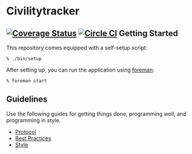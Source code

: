 Civilitytracker
===============
[![Coverage Status](https://coveralls.io/repos/osulp/CivilityTracker/badge.svg?branch=master&service=github)](https://coveralls.io/github/osulp/CivilityTracker?branch=master)
[![Circle CI](https://circleci.com/gh/osulp/CivilityTracker.svg?style=shield&circle-token=014496d35708a3041503a1d20392440e7983806a)](https://circleci.com/gh/osulp/CivilityTracker.svg?style=shield&circle-token=014496d35708a3041503a1d20392440e7983806a)
Getting Started
---------------

This repository comes equipped with a self-setup script:

    % ./bin/setup

After setting up, you can run the application using [foreman]:

    % foreman start

[foreman]: http://ddollar.github.io/foreman/

Guidelines
----------

Use the following guides for getting things done, programming well, and
programming in style.

* [Protocol](http://github.com/thoughtbot/guides/blob/master/protocol)
* [Best Practices](http://github.com/thoughtbot/guides/blob/master/best-practices)
* [Style](http://github.com/thoughtbot/guides/blob/master/style)
